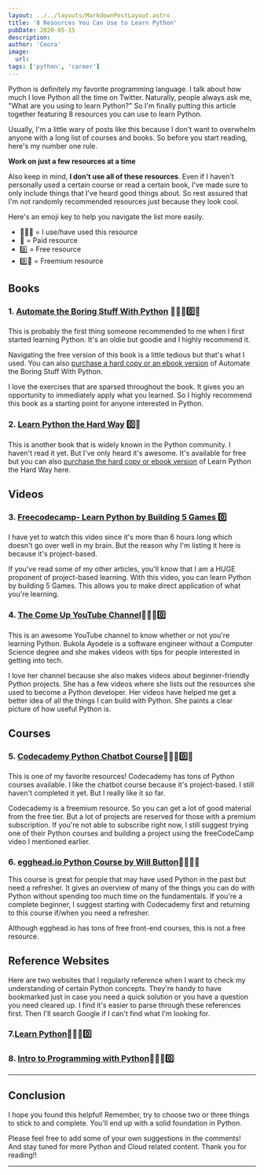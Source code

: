 ```yaml
---
layout: ../../layouts/MarkdownPostLayout.astro
title: '8 Resources You Can Use to Learn Python'
pubDate: 2020-05-15
description: 
author: 'Ceora'
image: 
  url:
tags: ['python', 'career']
---
```

Python is definitely my favorite programming language. I talk about how much I love Python all the time on Twitter. Naturally, people always ask me, "What are you using to learn Python?" So I'm finally putting this article together featuring 8 resources you can use to learn Python.

Usually, I'm a little wary of posts like this because I don't want to overwhelm anyone with a long list of courses and books. So before you start reading, here's my number one rule.

**Work on just a few resources at a time**

Also keep in mind, **I don't use all of these resources**. Even if I haven't personally used a certain course or read a certain book, I've made sure to only include things that I've heard good things about. So rest assured that I'm not randomly recommended resources just because they look cool.

Here's an emoji key to help you navigate the list more easily.

- 👩🏾‍💻 = I use/have used this resource
- 🤑 = Paid resource
- 0️⃣ = Free resource
- 0️⃣🤑 = Freemium resource


## **Books**

### 1. [Automate the Boring Stuff With Python](https://automatetheboringstuff.com/) 👩🏾‍💻0️⃣🤑
This is probably the first thing someone recommended to me when I first started learning Python. It's an oldie but goodie and I highly recommend it. 

Navigating the free version of this book is a little tedious but that's what I used. You can also [purchase a hard copy or an ebook version](https://nostarch.com/automatestuff2) of Automate the Boring Stuff With Python.

I love the exercises that are sparsed throughout the book. It gives you an opportunity to immediately apply what you learned. So I highly recommend this book as a starting point for anyone interested in Python.

### 2. [Learn Python the Hard Way](https://learnpythonthehardway.org/python3/preface.html) 0️⃣🤑
This is another book that is widely known in the Python community. I haven't read it yet. But I've only heard it's awesome. It's available for free but you can also [purchase the hard copy or ebook version](https://www.amazon.com/Learn-Python-Hard-Way-Introduction-ebook-dp-B07378P8W6/dp/B07378P8W6/ref=mt_kindle?_encoding=UTF8&me=&qid=) of Learn Python the Hard Way here.

## **Videos**

### 3. [Freecodecamp- Learn Python by Building 5 Games ](https://www.youtube.com/watch?v=XGf2GcyHPhc&t=117s)0️⃣

I have yet to watch this video since it's more than 6 hours long which doesn't go over well in my brain. But the reason why I'm listing it here is because it's project-based.

If you've read some of my other articles, you'll know that I am a HUGE proponent of project-based learning. With this video, you can learn Python by building 5 Games. This allows you to make direct application of what you're learning. 

### 4. [The Come Up YouTube Channel](https://www.youtube.com/channel/UC-bFgwL_kFKLZA60AiB-CCQ)👩🏾‍💻0️⃣
This is an awesome YouTube channel to know whether or not you're learning Python. Bukola Ayodele is a software engineer without a Computer Science degree and she makes videos with tips for people interested in getting into tech.

I love her channel because she also makes videos about beginner-friendly Python projects. She has a few videos where she lists out the resources she used to become a Python developer. Her videos have helped me get a better idea of all the things I can build with Python. She paints a clear picture of how useful Python is.

## **Courses** 

### 5. [Codecademy Python Chatbot Course](https://www.codecademy.com/learn/paths/build-chatbots-with-python)👩🏾‍💻0️⃣🤑

This is one of my favorite resources! Codecademy has tons of Python courses available. I like the chatbot course because it's project-based. I still haven't completed it yet. But I really like it so far.

Codecademy is a freemium resource. So you can get a lot of good material from the free tier. But a lot of projects are reserved for those with a premium subscription. If you're not able to subscribe right now, I still suggest trying one of their Python courses and building a project using the freeCodeCamp video I mentioned earlier.

### 6. [egghead.io Python Course by Will Button](https://egghead.io/courses/introduction-to-the-python-3-programming-language)👩🏾‍💻🤑

This course is great for people that may have used Python in the past but need a refresher. It gives an overview of many of the things you can do with Python without spending too much time on the fundamentals. If you're a complete beginner, I suggest starting with Codecademy first and returning to this course if/when you need a refresher.

Although egghead.io has tons of free front-end courses, this is not a free resource.

## **Reference Websites**

Here are two websites that I regularly reference when I want to check my understanding of certain Python concepts. They're handy to have bookmarked just in case you need a quick solution or you have a question you need cleared up. I find it's easier to parse through these references first. Then I'll search Google if I can't find what I'm looking for.

### 7.[Learn Python](https://www.learnpython.dev/01-introduction/)👩🏾‍💻0️⃣
### 8. [Intro to Programming with Python](https://python-intro.readthedocs.io/en/latest/index.html)👩🏾‍💻0️⃣


---

## **Conclusion**

I hope you found this helpful! Remember, try to choose two or three things to stick to and complete. You'll end up with a solid foundation in Python. 

Please feel free to add some of your own suggestions in the comments! And stay tuned for more Python and Cloud related content. Thank you for reading!!

____